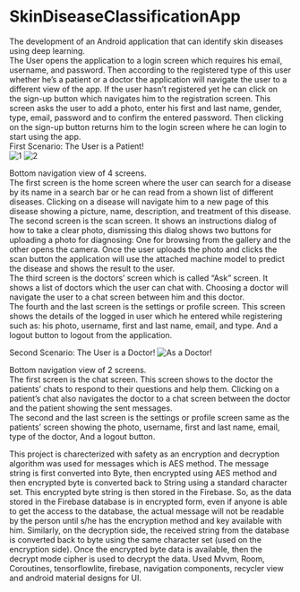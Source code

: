 # SkinDiseaseClassificationApp
The development of an Android application that can identify skin diseases using deep learning.  
The User opens the application to a login screen which requires his email, username, and password. Then according to the registered type of this user whether he’s a patient or a doctor the application will navigate the user to a different view of the app. If the user hasn’t registered yet he can click on the sign-up button which navigates him to the registration screen. This screen asks the user to add a photo, enter his first and last name, gender, type, email, password and to confirm the entered password. Then clicking on the sign-up button returns him to the login screen where he can login to start using the app.  
First Scenario: The User is a Patient!  
![1](https://github.com/NadaMuhammed/SkinDiseaseClassificationApp/assets/93039383/e44861ff-800c-4e67-ad62-400ac50d77ad)
![2](https://github.com/NadaMuhammed/SkinDiseaseClassificationApp/assets/93039383/3ca1aa7c-c922-4b41-8c7f-1612c8c80790)

Bottom navigation view of 4 screens.  
The first screen is the home screen where the user can search for a disease by its name in a search bar or he can read from a shown list of different diseases. Clicking on a disease will navigate him to a new page of this disease showing a picture, name, description, and treatment of this disease.  
The second screen is the scan screen. It shows an instructions dialog of how to take a clear photo, dismissing this dialog shows two buttons for uploading a photo for diagnosing: One for browsing from the gallery and the other opens the camera. Once the user uploads the photo and clicks the scan button the application will use the attached machine model to predict the disease and shows the result to the user.  
The third screen is the doctors’ screen which is called “Ask” screen. It shows a list of doctors which the user can chat with. Choosing a doctor will navigate the user to a chat screen between him and this doctor.  
The fourth and the last screen is the settings or profile screen. This screen shows the details of the logged in user which he entered while registering such as: his photo, username, first and last name, email, and type. And a logout button to logout from the application.  

Second Scenario: The User is a Doctor! 
![As a Doctor!](https://github.com/NadaMuhammed/SkinDiseaseClassificationApp/assets/93039383/46b8c3d8-60a4-48ee-a77e-fb4b4b5f6afd)

Bottom navigation view of 2 screens.  
The first screen is the chat screen. This screen shows to the doctor the patients’ chats to respond to their questions and help them. Clicking on a patient’s chat also navigates the doctor to a chat screen between the doctor and the patient showing the sent messages.  
The second and the last screen is the settings or profile screen same as the patients’ screen showing the photo, username, first and last name, email, type of the doctor, And a logout button. 

This project is charecterized with safety as an encryption and decryption algorithm was used for messages which is AES method. The message string is first converted into Byte, then encrypted using AES method and then encrypted byte is converted back to String using a standard character set. This encrypted byte string is then stored in the Firebase. So, as the data stored in the Firebase database is in encrypted form, even if anyone is able to get the access to the database, the actual message will not be readable by the person until s/he has the encryption method and key available with him. Similarly, on the decryption side, the received string from the database is converted back to byte using the same character set (used on the encryption side). Once the encrypted byte data is available, then the decrypt mode cipher is used to decrypt the data. 
Used Mvvm, Room, Coroutines, tensorflowlite, firebase, navigation components, recycler view and android material designs for UI.
